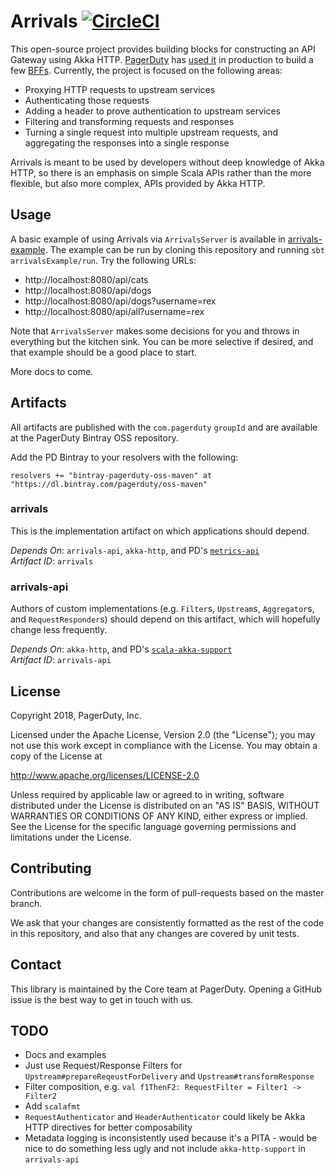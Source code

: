 # Arrivals [![CircleCI](https://circleci.com/gh/PagerDuty/arrivals.svg?style=svg)](https://circleci.com/gh/PagerDuty/arrivals)

This open-source project provides building blocks for constructing an API Gateway using Akka HTTP. [PagerDuty](https://www.pagerduty.com) has [used it](https://www.youtube.com/watch?v=DRxLFWmvJ8A) in production to build a few [BFFs](https://samnewman.io/patterns/architectural/bff/). Currently, the project is focused on the following areas:

 - Proxying HTTP requests to upstream services
 - Authenticating those requests
 - Adding a header to prove authentication to upstream services
 - Filtering and transforming requests and responses
 - Turning a single request into multiple upstream requests, and aggregating the responses into a single response
  
Arrivals is meant to be used by developers without deep knowledge of Akka HTTP, so there is an emphasis on simple Scala APIs rather than the more flexible, but also more complex, APIs provided by Akka HTTP. 

## Usage

A basic example of using Arrivals via `ArrivalsServer` is available in [arrivals-example](https://github.com/PagerDuty/arrivals/blob/master/arrivals-example/src/main/scala/com/pagerduty/arrivals/example/ExampleApp.scala). The example can be run by cloning this repository and running `sbt arrivalsExample/run`. Try the following URLs:

- http://localhost:8080/api/cats
- http://localhost:8080/api/dogs
- http://localhost:8080/api/dogs?username=rex
- http://localhost:8080/api/all?username=rex

Note that `ArrivalsServer` makes some decisions for you and throws in everything but the kitchen sink. You can be more selective if desired, and that example should be a good place to start.

More docs to come.

## Artifacts

All artifacts are published with the `com.pagerduty` `groupId` and are available at the PagerDuty Bintray OSS repository.

Add the PD Bintray to your resolvers with the following:

```
resolvers += "bintray-pagerduty-oss-maven" at "https://dl.bintray.com/pagerduty/oss-maven"
```

### arrivals

This is the implementation artifact on which applications should depend.

_Depends On_: `arrivals-api`, `akka-http`, and PD's [`metrics-api`](https://github.com/PagerDuty/scala-metrics)\
_Artifact ID_: `arrivals`

### arrivals-api

Authors of custom implementations (e.g. `Filter`s, `Upstream`s, `Aggregator`s, and `RequestResponder`s) should depend on this artifact, which will hopefully change less frequently.

_Depends On_: `akka-http`, and PD's [`scala-akka-support`](https://github.com/PagerDuty/scala-akka-support)\
_Artifact ID_: `arrivals-api`

## License

Copyright 2018, PagerDuty, Inc.

Licensed under the Apache License, Version 2.0 (the "License");
you may not use this work except in compliance with the License.
You may obtain a copy of the License at

   http://www.apache.org/licenses/LICENSE-2.0

Unless required by applicable law or agreed to in writing, software
distributed under the License is distributed on an "AS IS" BASIS,
WITHOUT WARRANTIES OR CONDITIONS OF ANY KIND, either express or implied.
See the License for the specific language governing permissions and
limitations under the License.

## Contributing

Contributions are welcome in the form of pull-requests based on the master branch.

We ask that your changes are consistently formatted as the rest of the code in this repository, and also that any changes are covered by unit tests.

## Contact

This library is maintained by the Core team at PagerDuty. Opening a GitHub issue is the best way to get in touch with us.

## TODO

- Docs and examples
- Just use Request/Response Filters for `Upstream#prepareReqeustForDelivery` and `Upstream#transformResponse`
- Filter composition, e.g. `val f1ThenF2: RequestFilter = Filter1 -> Filter2`
- Add `scalafmt`
- `RequestAuthenticator` and `HeaderAuthenticator` could likely be Akka HTTP directives for better composability
- Metadata logging is inconsistently used because it's a PITA - would be nice to do something less ugly and not include `akka-http-support` in `arrivals-api`
